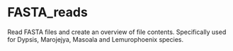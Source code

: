 # FASTA_reads
Read FASTA files and create an overview of file contents.
Specifically used for Dypsis, Marojejya, Masoala and Lemurophoenix species.
